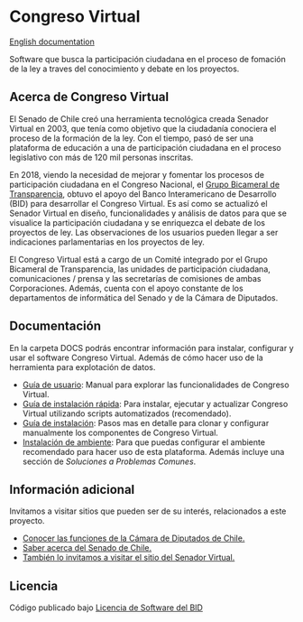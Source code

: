 # Congreso Virtual

[English documentation](..blob/master/README_en.md)

Software que busca la participación ciudadana en el proceso de fomación de la ley a traves del conocimiento y debate en los proyectos.

## Acerca  de Congreso Virtual

El Senado de Chile creó una herramienta tecnológica creada Senador Virtual en 2003, que tenía como objetivo que la ciudadanía conociera el proceso de la formación de la ley. Con el tiempo, pasó de ser una plataforma de educación a una de participación ciudadana en el proceso legislativo con más de 120 mil personas inscritas.

En 2018, viendo la necesidad de mejorar y fomentar los procesos de participación ciudadana en el Congreso Nacional, el [Grupo Bicameral de Transparencia](https://www.camara.cl/camara/media/bicameral/bicameral.html), obtuvo el apoyo del Banco Interamericano de Desarrollo (BID) para desarrollar el Congreso Virtual. Es así como se actualizó el Senador Virtual en diseño, funcionalidades y análisis de datos para que se visualice la participación ciudadana y se enriquezca el debate de los proyectos de ley. Las observaciones de los usuarios pueden llegar a ser indicaciones parlamentarias en los proyectos de ley.

El Congreso Virtual está a cargo de un Comité integrado por el Grupo Bicameral de Transparencia, las unidades de participación ciudadana, comunicaciones / prensa y las secretarías de comisiones de ambas Corporaciones. Además, cuenta con el apoyo constante de los departamentos de informática del Senado y de la Cámara de Diputados.

## Documentación

En la carpeta DOCS podrás encontrar información para instalar, configurar y usar el software Congreso Virtual. Además de cómo hacer uso de la herramienta para explotación de datos.
* [Guía de usuario](https://github.com/eii-pucv/congreso-virtual/blob/master/DOCS/MANUAL_USUARIO.pdf): Manual para explorar las funcionalidades de Congreso Virtual.
* [Guía de instalación rápida](https://github.com/eii-pucv/congreso-virtual/blob/master/INSTALACION_RAPIDA.md): Para instalar, ejecutar y actualizar Congreso Virtual utilizando scripts automatizados (recomendado).
* [Guía de instalación](https://github.com/eii-pucv/congreso-virtual/blob/master/INSTALACION.md): Pasos mas en detalle para clonar y configurar manualmente los componentes de Congreso Virtual.
* [Instalación de ambiente](https://github.com/eii-pucv/congreso-virtual/blob/master/DOCS/INSTALACION_AMBIENTE.pdf): Para que puedas configurar el ambiente recomendado para hacer uso de esta plataforma. Además incluye una sección de _Soluciones a Problemas Comunes_.

## Información adicional

Invitamos a visitar sitios que pueden ser de su interés, relacionados a este proyecto.

* [Conocer las funciones de la Cámara de Diputados de Chile.](https://www.camara.cl/camara/camara_diputados.aspx)
* [Saber acerca del Senado de Chile.](https://www.senado.cl/funciones-del-senado/senado/2012-11-07/100615.html)
* [También lo invitamos a visitar el sitio del Senador Virtual.](https://www.senadorvirtual.cl)

## Licencia


Código publicado bajo [Licencia de Software del BID](../blob/master/LICENCIA)
